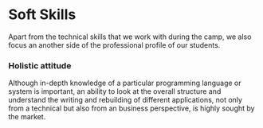 # Soft Skills

Apart from the technical skills that we work with during the camp, we also focus an another side of the professional profile of our students. 

### Holistic attitude
Although in-depth knowledge of a particular programming language or system is important, an ability to look at the overall structure and understand the writing and rebuilding of different applications, not only from a technical but also from an business perspective, is highly sought by the market.

